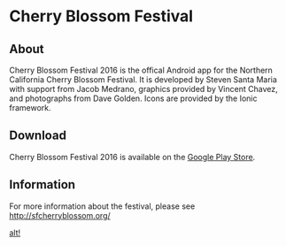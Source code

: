 # Cherry Blossom Festival

## About
Cherry Blossom Festival 2016 is the offical Android app for the Northern California Cherry Blossom Festival. It is developed by Steven Santa Maria with support from Jacob Medrano, graphics provided by Vincent Chavez, and photographs from Dave Golden. Icons are provided by the Ionic framework.

## Download
Cherry Blossom Festival 2016 is available on the [Google Play Store](https://goo.gl/X2Eh5b).

## Information
For more information about the festival, please see http://sfcherryblossom.org/

[alt!](https://lh3.googleusercontent.com/owhhj1J7bJIL0zfVVv4JatrMkmqJybMMGzjoDB9rZYUvUQWKibAS0SHvljOTO1Jt-C8v=h900-rw)
